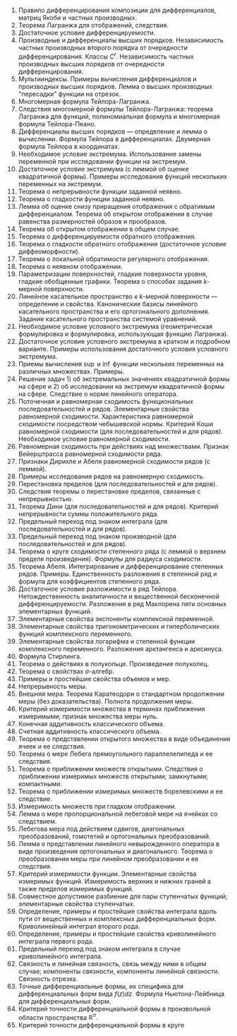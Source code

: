 1. Правило дифференцирования композиции для дифференциалов, матриц Якоби и частных производных. 
2. Теорема Лагранжа для отображений, следствия. 
3. Достаточное условие дифференцируемости. 
4. Производные и дифференциалы высших порядков. Независимость частных производных второго порядка от очередности дифференцирования. Классы $C^r$. Независимость частных производных высших порядков от очередности дифференцирования. 
5. Мультииндексы. Примеры вычисления дифференциалов и производных высших порядков. Лемма о высших производных "пересадки" функции на отрезок. 
6. Многомерная формула Тейлора-Лагранжа. 
7. Следствия многомерной формулы Тейлора-Лагранжа: теорема Лагранжа для функций, полиномиальная формула и многомерная формула Тейлора-Пеано. 
8. Дифференциалы высших порядков — определение и лемма о вычислении. Формула Тейлора в дифференциалах. Двумерная формула Тейлора в координатах. 
9. Необходимое условие экстремума. Использование замены переменной при исследовании функции на экстремум. 
10. Достаточное условие экстремума (с леммой об оценке квадратичной формы). Примеры исследования функций нескольких переменных на экстремум. 
11. Теорема о непрерывности функции заданной неявно. 
12. Теорема о гладкости функции заданной неявно. 
13. Лемма об оценке снизу приращения отображения с обратимым дифференциалом. Теорема об открытом отображении в случае равенства размерностей образов и прообразов. 
14. Теорема об открытом отображении в общем случае. 
15. Теорема о дифференцируемости обратного отображения. 
16. Теорема о гладкости обратного отображения (достаточное условие диффеоморфности). 
17. Теорема о локальной обратимости регулярного отображения. 
18. Теорема о неявном отображении. 
19. Параметризации поверхностей, гладкие поверхности уровня, гладкие обобщенные графики. Теорема о способах задания $k$-мерной поверхности. 
20. Линейное касательное пространство к $k$-мерной поверхности — определение и свойства. Канонические базисы линейного касательного пространства и его ортогонального дополнения. Задание касательного пространства системой уравнений. 
21. Необходимое условие условного экстремума (геометрическая формулировка и формулировка, использующая функцию Лагранжа). 
22. Достаточное условие условного экстремума в кратком и подробном варианте. Примеры использования достаточного условия условного экстремума. 
23. Приемы вычисления $\sup$ и $\inf$ функции нескольких переменных на различных множествах. Примеры. 
24. Решение задач 1) об экстремальных значениях квадратичной формы на сфере и 2) об исследовании на экстремум квадратичной формы на сфере. Следствие о норме линейного оператора. 
25. Поточечная и равномерная сходимость функциональных последовательностей и рядов. Элементарные свойства равномерной сходимости. Характеристика равномерной сходимости посредством чебышевской нормы. Критерий Коши равномерной сходимости (для последовательностей и для рядов). Необходимое условие равномерной сходимости. 
26. Равномерная сходимость при действиях над множествами. Признак Вейерштрасса равномерной сходимости ряда. 
27. Признаки Дирихле и Абеля равномерной сходимости рядов (с леммой). 
28. Примеры исследования рядов на равномерную сходимость. 
29. Перестановка пределов (для последовательностей и для рядов). 
30. Следствия теоремы о перестановке пределов, связанные с непрерывностью. 
31. Теорема Дини (для последовательностей и для рядов). Критерий непрерывности суммы положительного ряда. 
32. Предельный переход под знаком интеграла (для последовательностей и для рядов). 
33. Предельный переход под знаком производной (для последовательностей и для рядов). 
34. Теорема о круге сходимости степенного ряда (с леммой о верхнем пределе произведения). Формулы для радиуса сходимости. 
35. Теорема Абеля. Интегрирование и дифференцирование степенных рядов. Примеры. Единственность разложения в степенной ряд и формула для коэффициентов степенного ряда. 
36. Достаточное условие разложимости в ряд Тейлора. Нетождественность аналитичности и вещественной бесконечной дифференцируемости. Разложения в ряд Маклорена пяти основных элементарных функций. 
37. Элементарные свойства экспоненты комплексной переменной. 
38. Элементарные свойства тригонометрических и гиперболических функций комплексного переменного. 
39. Элементарные свойства логарифма и степенной функции комплексного переменного. Разложения арктангенса и арксинуса. 
40. Формула Стирлинга. 
41. Теорема о действиях в полукольце. Произведение полуколец. 
42. Теорема о свойствах $\sigma$-алгебр. 
43. Примеры и простейшие свойства объемов и мер. 
44. Непрерывность меры. 
45. Внешняя мера. Теорема Каратеодори о стандартном продолжении меры (без доказательства). Полнота продолжения меры. 
46. Критерий измеримости множества в терминах приближения измеримыми; признак множества меры нуль. 
47. Конечная аддитивность классического объема. 
48. Счетная аддитивность классического объема. 
49. Теорема о представлении открытого множества в виде объединения ячеек и ее следствия. 
50. Теорема о мере Лебега прямоугольного параллелепипеда и ее следствия. 
51. Теорема о приближении множеств открытыми. Следствия о приближении измеримых множеств открытыми; замкнутыми; компактными. 
52. Теорема о приближении измеримых множеств борелевскими и ее следствие. 
53. Измеримость множеств при гладком отображении. 
54. Лемма о мере пропорциональной лебеговой мере на ячейках со следствием. 
55. Лебегова мера под действием сдвигов, диагональных преобразований, гомотетий и ортогональных преобразований. 
56. Лемма о представлении линейного невырожденного оператора в виде произведения ортогональных и диагонального. Теорема о преобразовании меры при линейном преобразовании и ее следствия. 
57. Критерий измеримости функции. Элементарные свойства измеримых функций. Измеримость верхних и нижних граней а также пределов измеримых функций. 
58. Совместное допустимое разбиение для пары ступенчатых функций; элементарные свойства ступенчатых. 
59. Определение, примеры и простейшие свойства интеграла вдоль пути от вещественных и комплексных дифференциальных форм. Криволинейный интеграл второго рода. 
60. Определение, примеры и простейшие свойства криволинейного интеграла первого рода. 
61. Предельный переход под знаком интеграла в случае криволинейного интеграла. 
62. Связность и линейная связность, связь между ними в общем случае; компоненты связности, компоненты линейной связности. Связность отрезка. 
63. Точные дифференциальные формы, их специфика для дифференциальных форм вида $f(z)dz$. Формула Ньютона-Лейбница для дифференциальных форм. 
64. Критерий точности дифференциальной формы в произвольной области пространства $\mathbb{R}^n$. 
65. Критерий точности дифференциальной формы в круге